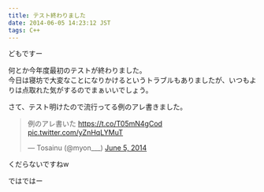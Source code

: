 ```yaml
---
title: テスト終わりました
date: 2014-06-05 14:23:12 JST
tags: C++
---
```

どもですー

何とか今年度最初のテストが終わりました。  
今日は寝坊で大変なことになりかけるというトラブルもありましたが、いつもよりは点取れた気がするのでまぁいいでしょう。

さて、テスト明けたので流行ってる例のアレ書きました。  
<blockquote class="twitter-tweet" data-partner="tweetdeck"><p>例のアレ書いた&#10;<a href="https://t.co/T05mN4gCod">https://t.co/T05mN4gCod</a> <a href="http://t.co/yZnHqLYMuT">pic.twitter.com/yZnHqLYMuT</a></p>&mdash; Tosainu (@myon___) <a href="https://twitter.com/myon___/statuses/474413719150006273">June 5, 2014</a></blockquote>
<script async src="//platform.twitter.com/widgets.js" charset="utf-8"></script>

くだらないですねw

ではではー
